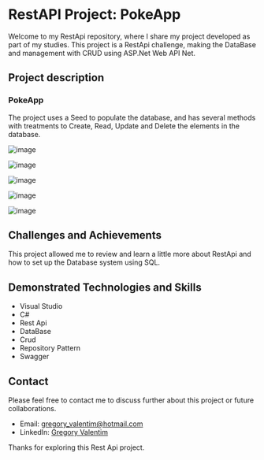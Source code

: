 # RestAPI Project: PokeApp

Welcome to my RestApi repository, where I share my project developed as part of my studies. This project is a RestApi challenge, making the DataBase and management with CRUD using ASP.Net Web API Net.

## Project description

### PokeApp
The project uses a Seed to populate the database, and has several methods with treatments to Create, Read, Update and Delete the elements in the database.

![image](https://github.com/Akapaya/PokeApp/assets/63330951/a3a3789e-ca36-49c3-84cd-b32fc7e6a4ff)

![image](https://github.com/Akapaya/PokeApp/assets/63330951/82eed755-54ce-4bca-97a1-5c135bb7d907)

![image](https://github.com/Akapaya/PokeApp/assets/63330951/f5e64398-e77b-4b7b-8a2d-2e43634919fa)

![image](https://github.com/Akapaya/PokeApp/assets/63330951/3939b47e-be50-43f7-adcb-ff4e13bb0b34)

![image](https://github.com/Akapaya/PokeApp/assets/63330951/2ef01cfd-5e70-43ed-b871-7d5f1e1f0fb8)

## Challenges and Achievements
This project allowed me to review and learn a little more about RestApi and how to set up the Database system using SQL.

## Demonstrated Technologies and Skills

- Visual Studio
- C#
- Rest Api
- DataBase
- Crud
- Repository Pattern
- Swagger

## Contact

Please feel free to contact me to discuss further about this project or future collaborations.

- Email: gregory_valentim@hotmail.com
- LinkedIn: [Gregory Valentim](https://www.linkedin.com/in/gregory-valentim/)

Thanks for exploring this Rest Api project.
